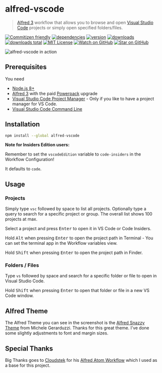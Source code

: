 # alfred-vscode

> [Alfred 3](https://www.alfredapp.com) workflow that allows you to browse and open [Visual Studio Code](https://code.visualstudio.com/) projects or simply open specified folders/files.

[![Commitizen friendly][commitizen-badge]][commitizen]
[![dependencies][deps-badge]][deps]
[![version][version-badge]][package]
[![downloads][downloads-badge]][npmcharts]
[![downloads total][downloads-total-badge]][downloads-total]
[![MIT License][license-badge]][license]
[![Watch on GitHub][github-watch-badge]][github-watch]
[![Star on GitHub][github-star-badge]][github-star]

![alfred-vscode in action](docs/screenshot.png)

## Prerequisites

You need

- [Node.js 8+][node]
- [Alfred 3][alfred] with the paid [Powerpack][alfred-powerpack] upgrade
- [Visual Studio Code Project Manager][vscode-pm] - Only if you like to have a project manager for VS Code.
- [Visual Studio Code Command Line][vscode-cli]

## Installation

```bash
npm install --global alfred-vscode
```

**Note for Insiders Edition users:**

Remember to set the `vscodeEdition` variable to `code-insiders` in the Workflow Configuration!

It defaults to `code`.

## Usage

### Projects

Simply type `vsc` followed by space to list all projects. Optionally type a query to search for a
specific project or group. The overall list shows 100 projects at max.

Select a project and press <kbd>Enter</kbd> to open it in VS Code or Code Insiders.

Hold <kbd>Alt</kbd> when pressing <kbd>Enter</kbd> to open the project path in Terminal - You can set
the terminal app in the Workflow variables view.

Hold <kbd>Shift</kbd> when pressing <kbd>Enter</kbd> to open the project path in Finder.

### Folders / Files

Type `vs` followed by space and search for a specific folder or file to open in Visual Studio Code.

Hold <kbd>Shift</kbd> when pressing <kbd>Enter</kbd> to open that folder or file in a new VS Code window.

## Alfred Theme

The Alfred Theme you can see in the screenshot is the [Alfred Snazzy Theme][alfred-theme] from Michele Gerarduzzi. Thanks for this great theme. I've done some slightly adjustments to font and margin sizes.

## Special Thanks

Big Thanks goes to [Cloudstek][cloudstek] for his [Alfred Atom Workflow][alfred-atom] which I used as a base for this project.

[commitizen-badge]: https://img.shields.io/badge/commitizen-friendly-brightgreen.svg
[commitizen]: https://commitizen.github.io/cz-cli
[deps-badge]: https://david-dm.org/kbshl/alfred-vscode.svg
[deps]: https://david-dm.org/kbshl/alfred-vscode
[version-badge]: https://img.shields.io/npm/v/alfred-vscode.svg
[package]: https://www.npmjs.com/package/alfred-vscode
[downloads-badge]: https://img.shields.io/npm/dm/alfred-vscode.svg
[npmcharts]: http://npmcharts.com/compare/alfred-vscode
[downloads-total-badge]: https://img.shields.io/npm/dt/alfred-vscode.svg
[downloads-total]: https://www.npmjs.com/package/alfred-vscode
[license-badge]: https://img.shields.io/npm/l/alfred-vscode.svg
[license]: https://github.com/kbshl/alfred-vscode/blob/master/LICENSE
[github-watch-badge]: https://img.shields.io/github/watchers/kbshl/alfred-vscode.svg?style=social
[github-watch]: https://github.com/kbshl/alfred-vsccode/watchers
[github-star-badge]: https://img.shields.io/github/stars/kbshl/alfred-vscode.svg?style=social
[github-star]: https://github.com/kbshl/alfred-vscode/stargazers
[alfred-theme]: https://github.com/michelegera/alfred-snazzy
[node]: https://nodejs.org
[cloudstek]: https://github.com/Cloudstek
[alfred-atom]: https://github.com/Cloudstek/alfred-atom
[alfred]: https://www.alfredapp.com
[alfred-powerpack]: https://www.alfredapp.com/powerpack
[vscode-cli]: https://code.visualstudio.com/docs/setup/mac
[vscode-pm]: https://marketplace.visualstudio.com/items?itemName=alefragnani.project-manager
